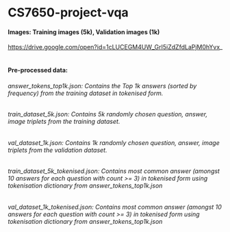 # CS7650-project-vqa
#### Images: Training images (5k), Validation images (1k)
https://drive.google.com/open?id=1cLUCEGM4UW_GrI5iZdZfdLaPjM0hYvx_
<br><br>
#### Pre-processed data:
###### answer_tokens_top1k.json: Contains the Top 1k answers (sorted by frequency) from the training dataset in tokenised form.
###### train_dataset_5k.json: Contains 5k randomly chosen question, answer, image triplets from the training dataset.
###### val_dataset_1k.json: Contains 1k randomly chosen question, answer, image triplets from the validation dataset.

###### train_dataset_5k_tokenised.json: Contains most common answer (amongst 10 answers for each question with count >= 3) in tokenised form using tokenisation dictionary from answer_tokens_top1k.json
###### val_dataset_1k_tokenised.json: Contains most common answer (amongst 10 answers for each question with count >= 3) in tokenised form using tokenisation dictionary from answer_tokens_top1k.json
